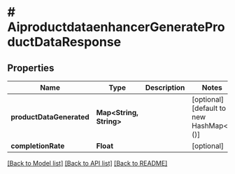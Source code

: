 # # AiproductdataenhancerGenerateProductDataResponse


## Properties 


Name | Type | Description | Notes
------------ | ------------- | ------------- | -------------
**productDataGenerated**| **Map<String, String>** |   | [optional] [default to new HashMap<>()]
**completionRate**| **Float** |   | [optional]


[[Back to Model list]](../../README.md#models) [[Back to API list]](../../README.md#endpoints) [[Back to README]](../../README.md)

